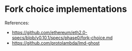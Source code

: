 # Fork choice implementations

References:
- https://github.com/ethereum/eth2.0-specs/blob/v0.10.1/specs/phase0/fork-choice.md
- https://github.com/protolambda/lmd-ghost
